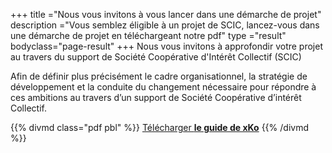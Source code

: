 +++
title ="Nous vous invitons à vous lancer dans une démarche de projet"
description ="Vous semblez éligible à un projet de SCIC, lancez-vous dans une démarche de projet en téléchargeant notre pdf"
type ="result"
bodyclass="page-result"
+++
Nous vous invitons à approfondir votre projet au travers du support de Société Coopérative d'Intérêt Collectif (SCIC)

Afin de définir plus précisément le cadre organisationnel,
la stratégie de développement et la conduite du changement nécessaire pour répondre à ces ambitions au travers d’un support de Société Coopérative d’intérêt Collectif.

{{% divmd class="pdf pbl" %}}
[Télécharger **le guide de xKo**](/pdf/nomdupdf.pdf)
{{% /divmd %}}
